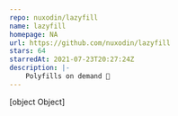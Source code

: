 ```yaml
---
repo: nuxodin/lazyfill
name: lazyfill
homepage: NA
url: https://github.com/nuxodin/lazyfill
stars: 64
starredAt: 2021-07-23T20:27:24Z
description: |-
    Polyfills on demand 💊
---
```


[object Object]
